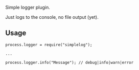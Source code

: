 Simple logger plugin.

Just logs to the console, no file output (yet).

## Usage

    process.logger = require("simplelog");

    ...

    process.logger.info("Message"); // debug|info|warn|error